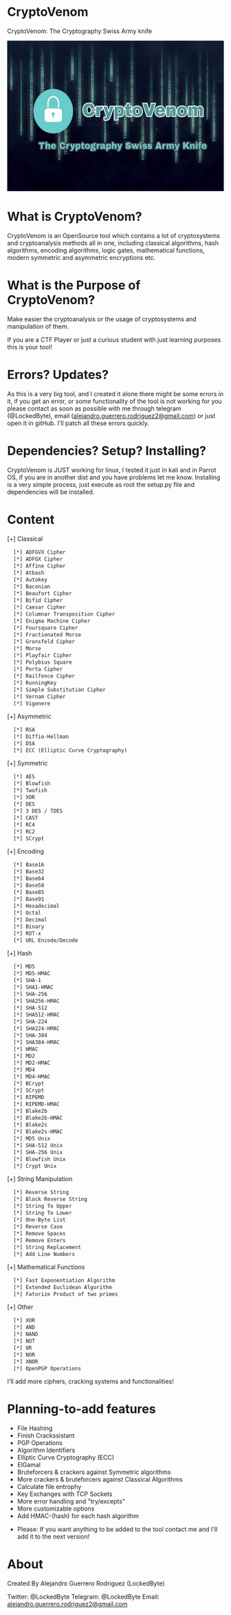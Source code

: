 # CryptoVenom
CryptoVenom: The Cryptography Swiss Army knife

<p align="center">
  <img src="cryptovenom.jpg" width="650" height="350">
</p>

# What is CryptoVenom?


CryptoVenom is an OpenSource tool which contains a lot of cryptosystems and cryptoanalysis methods all in one, including
classical algorithms, hash algorithms, encoding algorithms, logic gates, mathematical functions, modern symmetric and asymmetric encryptions etc.


# What is the Purpose of CryptoVenom?

Make easier the cryptoanalysis or the usage of cryptosystems and manipulation of them.

If you are a CTF Player or just a curious student with just learning purposes this is your tool!


# Errors? Updates?

As this is a very big tool, and I created it alone there might be some errors in it, if you get an error,
or some functionality of the tool is not working for you please contact as soon as possible with me through telegram (@LockedByte), email (alejandro.guerrero.rodriguez2@gmail.com) or just open it in gitHub. I'll patch all these errors quickly.

# Dependencies? Setup? Installing?

CryptoVenom is JUST working for linux, I tested it just in kali and in Parrot OS, if you are in another dist and you have problems let me know. Installing is a very simple process, just execute as root the setup.py file and dependencies will be installed.


# Content

[+] Classical

      [*] ADFGVX Cipher
      [*] ADFGX Cipher
      [*] Affine Cipher
      [*] Atbash
      [*] Autokey
      [*] Baconian
      [*] Beaufort Cipher
      [*] Bifid Cipher
      [*] Caesar Cipher
      [*] Columnar Transposition Cipher
      [*] Enigma Machine Cipher
      [*] Foursquare Cipher
      [*] Fractionated Morse
      [*] Gronsfeld Cipher
      [*] Morse
      [*] Playfair Cipher
      [*] Polybius Square
      [*] Porta Cipher
      [*] Railfence Cipher
      [*] RunningKey
      [*] Simple Substitution Cipher
      [*] Vernam Cipher
      [*] Vigenere
      
[+] Asymmetric

      [*] RSA
      [*] Diffie-Hellman
      [*] DSA
      [*] ECC (Elliptic Curve Cryptography)
      
[+] Symmetric

      [*] AES
      [*] Blowfish
      [*] Twofish
      [*] XOR
      [*] DES
      [*] 3 DES / TDES
      [*] CAST
      [*] RC4
      [*] RC2
      [*] SCrypt
     
[+] Encoding

      [*] Base16
      [*] Base32
      [*] Base64
      [*] Base58
      [*] Base85
      [*] Base91
      [*] Hexadecimal
      [*] Octal
      [*] Decimal
      [*] Binary
      [*] ROT-x
      [*] URL Encode/Decode
      
[+] Hash

      [*] MD5
      [*] MD5-HMAC
      [*] SHA-1
      [*] SHA1-HMAC
      [*] SHA-256
      [*] SHA256-HMAC
      [*] SHA-512
      [*] SHA512-HMAC
      [*] SHA-224
      [*] SHA224-HMAC
      [*] SHA-384
      [*] SHA384-HMAC
      [*] HMAC
      [*] MD2
      [*] MD2-HMAC
      [*] MD4
      [*] MD4-HMAC
      [*] BCrypt
      [*] SCrypt
      [*] RIPEMD
      [*] RIPEMD-HMAC
      [*] Blake2b
      [*] Blake2b-HMAC
      [*] Blake2s
      [*] Blake2s-HMAC
      [*] MD5 Unix
      [*] SHA-512 Unix
      [*] SHA-256 Unix
      [*] Blowfish Unix
      [*] Crypt Unix
      
      
[+] String Manipulation

      [*] Reverse String
      [*] Block Reverse String
      [*] String To Upper
      [*] String To Lower
      [*] One-Byte List
      [*] Reverse Case
      [*] Remove Spaces
      [*] Remove Enters
      [*] String Replacement
      [*] Add Line Numbers
      

[+] Mathematical Functions

      [*] Fast Exponentiation Algorithm
      [*] Extended Euclidean Algorithm
      [*] Fatorize Product of two primes

      
      
[+] Other

      [*] XOR
      [*] AND
      [*] NAND
      [*] NOT
      [*] OR
      [*] NOR
      [*] XNOR
      [*] OpenPGP Operations
      
      
I'll add more ciphers, cracking systems and functionalities!


# Planning-to-add features

- File Hashing
- Finish Crackssistant
- PGP Operations
- Algorithm Identifiers
- Elliptic Curve Cryptography (ECC)
- ElGamal
- Bruteforcers & crackers against Symmetric algorithms
- More crackers & bruteforcers against Classical Algorithms
- Calculate file entrophy
- Key Exchanges with TCP Sockets
- More error handling and "try/excepts"
- More customizable options
- Add HMAC-(hash) for each hash algorithm
 
* Please: If you want anything to be added to the tool contact me and I'll add it to the next version!

# About

Created By Alejandro Guerrero Rodriguez (LockedByte)

Twitter: @LockedByte
Telegram: @LockedByte
Email: alejandro.guerrero.rodriguez2@gmail.com

